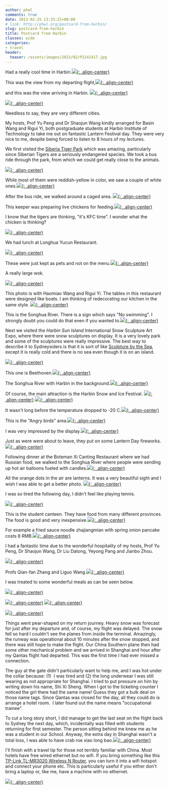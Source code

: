 ```yaml
---
author: phwl
comments: true
date: 2013-02-25 13:33:21+00:00
# link: http://phwl.org/postcard-from-harbin/
slug: postcard-from-harbin
title: Postcard from Harbin
classes: wide
categories:
- travel
header:
  teaser: /assets/images/2013/02/P2241417.jpg
---
```


Had a really cool time in Harbin.[![](/assets/images/2013/02/P2241417.jpg){: .align-center}](/assets/images/2013/02/P2241417.jpg)



<!-- more -->

This was the view from my departing flight,[![](/assets/images/2013/02/P2180977.jpg){: .align-center}](/assets/images/2013/02/P2180977.jpg)

and this was the view arriving in Harbin. [![](/assets/images/2013/02/P2221072.jpg){: .align-center}](/assets/images/2013/02/P2221072.jpg)

[![](/assets/images/2013/02/P2221087.jpg){: .align-center}](/assets/images/2013/02/P2221087.jpg)

Needless to say, they are very different cities.

My hosts, Prof Yu Peng and Dr Shaojun Wang kindly arranged for Basin Wang and Rigui Yi, both postgraduate students at Harbin Institute of Technology to take me out on fantastic Lantern Festival day. They were very nice to me, despite being forced to listen to 8 hours of my lectures.

We first visited the [Siberia Tiger Park](http://www.dongbeihu.net.cn/) which was amazing, particularly since Siberian Tigers are a seriously endangered species. We took a bus ride through the park, from which we could get really close to the animals.

[![](/assets/images/2013/02/P2240486.jpg){: .align-center}](/assets/images/2013/02/P2240486.jpg)

While most of them were reddish-yellow in color, we saw a couple of white ones.[![](/assets/images/2013/02/P2241126.jpg){: .align-center}](/assets/images/2013/02/P2241126.jpg)

After the bus ride, we walked around a caged area.
[![](/assets/images/2013/02/P2241261.jpg){: .align-center}](/assets/images/2013/02/P2241261.jpg)

This keeper was preparing live chickens for feeding.[![](/assets/images/2013/02/P2241314.jpg){: .align-center}](/assets/images/2013/02/P2241314.jpg)

I know that the tigers are thinking, "it's KFC time". I wonder what the chicken is thinking?

[![](/assets/images/2013/02/P2241362n.jpg){: .align-center}](/assets/images/2013/02/P2241362n.jpg)

We had lunch at Longhua Yucun Restaurant.

[![](/assets/images/2013/02/P2241386.jpg){: .align-center}](/assets/images/2013/02/P2241386.jpg)

These were just kept as pets and not on the menu.[![](/assets/images/2013/02/P2241409.jpg){: .align-center}](/assets/images/2013/02/P2241409.jpg)

A really large wok.

[![](/assets/images/2013/02/P2241396.jpg){: .align-center}](/assets/images/2013/02/P2241396.jpg)

This photo is with Haomiao Wang and Rigui Yi. The tables in this restaurant were designed like boats. I am thinking of redecorating our kitchen in the same style. [![](/assets/images/2013/02/P2241373.jpg){: .align-center}](/assets/images/2013/02/P2241373.jpg)

This is the Songhua River. There is a sign which says "No swimming". I strongly doubt you could do that even if you wanted to.[![](/assets/images/2013/02/P2240502.jpg){: .align-center}](/assets/images/2013/02/P2240502.jpg)

Next we visited the _Harbin Sun Island_ International Snow Sculpture Art Expo, where there were snow sculptures on display. It is a very lovely park and some of the sculptures were really impressive. The best way to describe it to Sydneysiders is that it is sort of like [Sculpture by the Sea](http://www.sculpturebythesea.com/), except it is really cold and there is no sea even though it is on an island.

[![](http://www.phwl.org/wp-content/uploads/2013/02/P2240532.jpg){: .align-center}](http://www.phwl.org/wp-content/uploads/2013/02/P2240532.jpg)

This one is Beethoven.[![](http://www.phwl.org/wp-content/uploads/2013/02/P2240536.jpg){: .align-center}](http://www.phwl.org/wp-content/uploads/2013/02/P2240536.jpg)

The Songhua River with Harbin in the background.[![](http://www.phwl.org/wp-content/uploads/2013/02/P2240537.jpg){: .align-center}](http://www.phwl.org/wp-content/uploads/2013/02/P2240537.jpg)

Of course, the main attraction is the Harbin Snow and Ice Festival.
[![](http://www.phwl.org/wp-content/uploads/2013/02/P2241417.jpg){: .align-center}](http://www.phwl.org/wp-content/uploads/2013/02/P2241417.jpg)
[![](http://www.phwl.org/wp-content/uploads/2013/02/P2240585.jpg){: .align-center}](http://www.phwl.org/wp-content/uploads/2013/02/P2240585.jpg)

It wasn't long before the temperature dropped to -20 C.[![](http://www.phwl.org/wp-content/uploads/2013/02/P2240580.jpg){: .align-center}](http://www.phwl.org/wp-content/uploads/2013/02/P2240580.jpg)

This is the "Angry birds" area.[![](http://www.phwl.org/wp-content/uploads/2013/02/P2240617.jpg){: .align-center}](http://www.phwl.org/wp-content/uploads/2013/02/P2240617.jpg)

I was very impressed by the display.[![](http://www.phwl.org/wp-content/uploads/2013/02/P2240624.jpg){: .align-center}](http://www.phwl.org/wp-content/uploads/2013/02/P2240624.jpg)

Just as were were about to leave, they put on some Lantern Day fireworks.[![](http://www.phwl.org/wp-content/uploads/2013/02/P2240708.jpg){: .align-center}](http://www.phwl.org/wp-content/uploads/2013/02/P2240708.jpg)

Following dinner at the Boteman Xi Canting Restaurant where we had Russian food, we walked to the Songhua River where people were sending up hot air balloons fueled with candles.[![](http://www.phwl.org/wp-content/uploads/2013/02/P2251571.jpg){: .align-center}](http://www.phwl.org/wp-content/uploads/2013/02/P2251571.jpg)

All the orange dots in the air are lanterns. It was a very beautiful sight and I wish I was able to get a better photo. [![](http://www.phwl.org/wp-content/uploads/2013/02/P2241539.jpg){: .align-center}](http://www.phwl.org/wp-content/uploads/2013/02/P2241539.jpg)

I was so tired the following day, I didn't feel like playing tennis.

[![](http://www.phwl.org/wp-content/uploads/2013/02/P2251590.jpg){: .align-center}](http://www.phwl.org/wp-content/uploads/2013/02/P2251590.jpg)

This is the student canteen. They have food from many different provinces. The food is good and very inexpensive.[![](http://www.phwl.org/wp-content/uploads/2013/02/P2251591.jpg){: .align-center}](http://www.phwl.org/wp-content/uploads/2013/02/P2251591.jpg)

For example a fried sauce noodle zhajiangmian with spring onion pancake costs 8 RMB.[![](http://www.phwl.org/wp-content/uploads/2013/02/P2251593.jpg){: .align-center}](http://www.phwl.org/wp-content/uploads/2013/02/P2251593.jpg)

I had a fantastic time due to the wonderful hospitality of my hosts, Prof Yu Peng, Dr Shaojun Wang, Dr Liu Datong, Yeyong Pang and Jianbo Zhou.

[![](http://www.phwl.org/wp-content/uploads/2013/02/P2281619.jpg){: .align-center}](http://www.phwl.org/wp-content/uploads/2013/02/P2281619.jpg)

Profs Qian-fan Zhang and Liguo Wang.[![](http://www.phwl.org/wp-content/uploads/2013/02/P2261602.jpg){: .align-center}](http://www.phwl.org/wp-content/uploads/2013/02/P2261602.jpg)

I was treated to some wonderful meals as can be seen below.

[![](http://www.phwl.org/wp-content/uploads/2013/02/IMG_2157.jpg){: .align-center}](http://www.phwl.org/wp-content/uploads/2013/02/IMG_2157.jpg)

[![](http://www.phwl.org/wp-content/uploads/2013/02/IMG_2153.jpg){: .align-center}](http://www.phwl.org/wp-content/uploads/2013/02/IMG_2153.jpg)
[![](http://www.phwl.org/wp-content/uploads/2013/02/IMG_2166.jpg){: .align-center}](http://www.phwl.org/wp-content/uploads/2013/02/IMG_2166.jpg)

[![](http://www.phwl.org/wp-content/uploads/2013/02/IMG_2146.jpg){: .align-center}](http://www.phwl.org/wp-content/uploads/2013/02/IMG_2146.jpg)

Things went pear-shaped on my return journey. Heavy snow was forecast for just after my departure and, of course, my flight was delayed. The snow fell so hard I couldn't see the planes from inside the terminal. Amazingly, the runway was operational about 10 minutes after the snow stopped, and there was still hope to make the flight. Our China Southern plane then had some other mechanical problem and we arrived in Shanghai and hour after my Qantas flight had departed. This was the first time I had ever missed a connection.

The guy at the gate didn't particularly want to help me, and I was hot under the collar because: (1)  I was tired and (2) the long underwear I was still wearing as not appropriate for Shanghai. I tried to put pressure on him by writing down his name, Shi Xi Sheng. When I got to the ticketing counter I noticed the girl there had the same name! Guess they got a bulk deal on those name tags. Since Qantas was closed for the day, all they could do is arrange a hotel room.  I later found out the name means "occupational trainee".

To cut a long story short, I did manage to get the last seat on the flight back to Sydney the next day, which, incidentally was filled with students returning for first semester. The person sitting behind me knew me as he was a student in our School. Anyway, the extra day in Shanghai wasn't a total loss, I was able to have crab roe xiao long bao.[![](http://www.phwl.org/wp-content/uploads/2013/02/IMG_2175.jpg){: .align-center}](http://www.phwl.org/wp-content/uploads/2013/02/IMG_2175.jpg)



I'll finish with a travel tip for those not terribly familiar with China. Most hotels have free wired ethernet but no wifi. If you bring something like this [TP-Link TL-MR3020 Wireless N Router](http://www.tp-link.com.au/products/details/?model=TL-MR3020), you can turn it into a wifi hotspot and connect your phone etc. This is particularly useful if you either don't bring a laptop or, like me, have a machine with no ethernet.

[![](http://www.phwl.org/wp-content/uploads/2013/02/P3011632.jpg){: .align-center}](http://www.phwl.org/wp-content/uploads/2013/02/P3011632.jpg)

